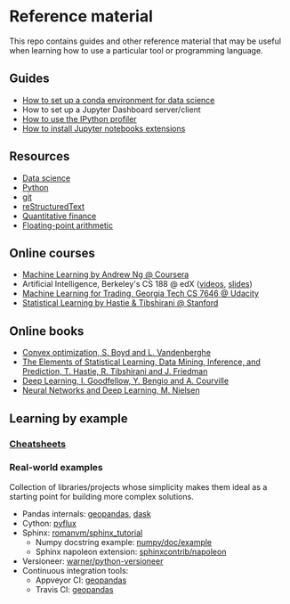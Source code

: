 # Reference material
This repo contains guides and other reference material that may be useful when learning how to use a particular tool or programming language.

## Guides
- [How to set up a conda environment for data science](guides/conda.md)
- How to set up a Jupyter Dashboard server/client
- [How to use the IPython profiler](guides/profiler.md)
- [How to install Jupyter notebooks extensions](https://github.com/ipython-contrib/jupyter_contrib_nbextensions)

## Resources
- [Data science](resources/data_science.md)
- [Python](resources/python.md)
- [git](resources/git.md)
- [reStructuredText](resources/restructuredtext.md)
- [Quantitative finance](resources/quant_finance.md)
- [Floating-point arithmetic](resources/floating_point.md)

## Online courses

- [Machine Learning by Andrew Ng @ Coursera](https://www.coursera.org/learn/machine-learning)
- Artificial Intelligence, Berkeley's CS 188 @ edX ([videos](https://www.youtube.com/watch?v=W1S-HSakPTM), [slides](https://edge.edx.org/courses/BerkeleyX/CS188-FA14/FA14/20021a0a32d14a31b087db8d4bb582fd/))
- [Machine Learning for Trading, Georgia Tech CS 7646 @ Udacity](https://www.udacity.com/course/machine-learning-for-trading--ud501)
- [Statistical Learning by Hastie & Tibshirani @ Stanford](https://www.r-bloggers.com/in-depth-introduction-to-machine-learning-in-15-hours-of-expert-videos/)

## Online books
- [Convex optimization, S. Boyd and L. Vandenberghe](http://stanford.edu/~boyd/cvxbook/)
- [The Elements of Statistical Learning, Data Mining, Inference, and Prediction, T. Hastie, R. Tibshirani and J. Friedman](https://statweb.stanford.edu/~tibs/ElemStatLearn/)
- [Deep Learning, I. Goodfellow, Y. Bengio and A. Courville](http://www.deeplearningbook.org/)
- [Neural Networks and Deep Learning, M. Nielsen](http://neuralnetworksanddeeplearning.com)

## Learning by example
### [Cheatsheets](cheatsheets/README.md)

### Real-world examples
Collection of libraries/projects whose simplicity makes them ideal as a starting point for building more complex solutions.
- Pandas internals: [geopandas](https://github.com/geopandas/geopandas), [dask](https://github.com/dask/dask)
- Cython: [pyflux](https://github.com/RJT1990/pyflux)
- Sphinx: [romanvm/sphinx_tutorial](https://github.com/romanvm/sphinx_tutorial)
  - Numpy docstring example: [numpy/doc/example](https://github.com/numpy/numpy/blob/master/doc/example.py)
  - Sphinx napoleon extension: [sphinxcontrib/napoleon](http://sphinxcontrib-napoleon.readthedocs.io/en/latest/sphinxcontrib.napoleon.html)
- Versioneer: [warner/python-versioneer](https://github.com/warner/python-versioneer)
- Continuous integration tools:
  - Appveyor CI: [geopandas](https://github.com/geopandas/geopandas/blob/master/appveyor.yml)
  - Travis CI: [geopandas](https://github.com/geopandas/geopandas/blob/master/.travis.yml)

